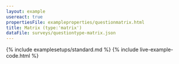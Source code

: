 ```yaml
---
layout: example
usereact: true
propertiesFile: exampleproperties/questionmatrix.html
title: Matrix (type:'matrix')
dataFile: surveys/questiontype-matrix.json
---
```


{% include examplesetups/standard.md %}
{% include live-example-code.html %}
